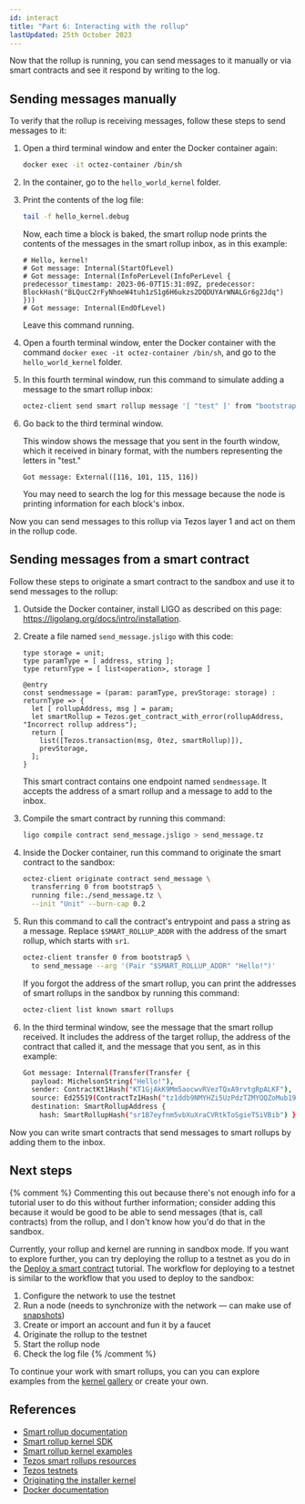 ```yaml
---
id: interact
title: "Part 6: Interacting with the rollup"
lastUpdated: 25th October 2023
---
```


Now that the rollup is running, you can send messages to it manually or via smart contracts and see it respond by writing to the log.

## Sending messages manually

To verify that the rollup is receiving messages, follow these steps to send messages to it:

1. Open a third terminal window and enter the Docker container again:

   ```bash
   docker exec -it octez-container /bin/sh
   ```

1. In the container, go to the `hello_world_kernel` folder.

1. Print the contents of the log file:

   ```bash
   tail -f hello_kernel.debug
   ```

   Now, each time a block is baked, the smart rollup node prints the contents of the messages in the smart rollup inbox, as in this example:

   ```
   # Hello, kernel!
   # Got message: Internal(StartOfLevel)
   # Got message: Internal(InfoPerLevel(InfoPerLevel { predecessor_timestamp: 2023-06-07T15:31:09Z, predecessor: BlockHash("BLQucC2rFyNhoeW4tuh1zS1g6H6ukzs2DQDUYArWNALGr6g2Jdq") }))
   # Got message: Internal(EndOfLevel)
   ```

   Leave this command running.

1. Open a fourth terminal window, enter the Docker container with the command `docker exec -it octez-container /bin/sh`, and go to the `hello_world_kernel` folder.

1. In this fourth terminal window, run this command to simulate adding a message to the smart rollup inbox:

   ```bash
   octez-client send smart rollup message '[ "test" ]' from "bootstrap3"
   ```

1. Go back to the third terminal window.

   This window shows the message that you sent in the fourth window, which it received in binary format, with the numbers representing the letters in "test."

   ```
   Got message: External([116, 101, 115, 116])
   ```

   You may need to search the log for this message because the node is printing information for each block's inbox.

Now you can send messages to this rollup via Tezos layer 1 and act on them in the rollup code.

## Sending messages from a smart contract

Follow these steps to originate a smart contract to the sandbox and use it to send messages to the rollup:

1. Outside the Docker container, install LIGO as described on this page: <https://ligolang.org/docs/intro/installation>.

1. Create a file named `send_message.jsligo` with this code:

   ```ligolang
   type storage = unit;
   type paramType = [ address, string ];
   type returnType = [ list<operation>, storage ]

   @entry
   const sendmessage = (param: paramType, prevStorage: storage) : returnType => {
     let [ rollupAddress, msg ] = param;
     let smartRollup = Tezos.get_contract_with_error(rollupAddress, "Incorrect rollup address");
     return [
       list([Tezos.transaction(msg, 0tez, smartRollup)]),
       prevStorage,
     ];
   }
   ```

   This smart contract contains one endpoint named `sendmessage`.
   It accepts the address of a smart rollup and a message to add to the inbox.

1. Compile the smart contract by running this command:

   ```bash
   ligo compile contract send_message.jsligo > send_message.tz
   ```

1. Inside the Docker container, run this command to originate the smart contract to the sandbox:

   ```bash
   octez-client originate contract send_message \
     transferring 0 from bootstrap5 \
     running file:./send_message.tz \
     --init "Unit" --burn-cap 0.2
   ```

1. Run this command to call the contract's entrypoint and pass a string as a message.
Replace `$SMART_ROLLUP_ADDR` with the address of the smart rollup, which starts with `sr1`.

   ```bash
   octez-client transfer 0 from bootstrap5 \
     to send_message --arg '(Pair "$SMART_ROLLUP_ADDR" "Hello!")'
   ```

   If you forgot the address of the smart rollup, you can print the addresses of smart rollups in the sandbox by running this command:

   ```bash
   octez-client list known smart rollups
   ```

1. In the third terminal window, see the message that the smart rollup received.
It includes the address of the target rollup, the address of the contract that called it, and the message that you sent, as in this example:

   ```bash
   Got message: Internal(Transfer(Transfer {
     payload: MichelsonString("Hello!"),
     sender: ContractKt1Hash("KT1GjAkK9Mm5aocwvRVezTQxA9rvtgRpALKF"),
     source: Ed25519(ContractTz1Hash("tz1ddb9NMYHZi5UzPdzTZMYQQZoMub195zgv")),
     destination: SmartRollupAddress {
       hash: SmartRollupHash("sr1B7eyfnm5vbXuXraCVRtkToSgieTSiVBib") } }))
   ```

Now you can write smart contracts that send messages to smart rollups by adding them to the inbox.

## Next steps

{% comment %}
Commenting this out because there's not enough info for a tutorial user to do this without further information; consider adding this because it would be good to be able to send messages (that is, call contracts) from the rollup, and I don't know how you'd do that in the sandbox.

Currently, your rollup and kernel are running in sandbox mode.
If you want to explore further, you can try deploying the rollup to a testnet as you do in the [Deploy a smart contract](../deploy-your-first-smart-contract/) tutorial.
The workflow for deploying to a testnet is similar to the workflow that you used to deploy to the sandbox:

1. Configure the network to use the testnet
1. Run a node (needs to synchronize with the network — can make use of [snapshots](https://tezos.gitlab.io/user/snapshots.html))
1. Create or import an account and fun it by a faucet
1. Originate the rollup to the testnet
1. Start the rollup node
1. Check the log file
{% /comment %}

To continue your work with smart rollups, you can you can explore examples from the [kernel gallery](https://gitlab.com/tezos/kernel-gallery/-/tree/main/) or create your own.

## References

- [Smart rollup documentation](https://tezos.gitlab.io/alpha/smart_rollups.html)
- [Smart rollup kernel SDK](https://gitlab.com/tezos/tezos/-/tree/master/src/kernel_sdk)
- [Smart rollup kernel examples](https://gitlab.com/tezos/kernel-gallery/-/tree/main/)
- [Tezos smart rollups resources](https://airtable.com/shrvwpb63rhHMiDg9/tbl2GNV1AZL4dkGgq)
- [Tezos testnets](https://teztnets.xyz/)
- [Originating the installer kernel](https://tezos.stackexchange.com/questions/4784/how-to-originating-a-smart-rollup-with-an-installer-kernel/5794#5794)
- [Docker documentation](https://docs.docker.com/get-started/)

